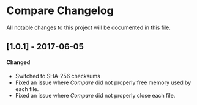 # Compare Changelog
All notable changes to this project will be documented in this file.

## [1.0.1] - 2017-06-05
#### Changed
- Switched to SHA-256 checksums
- Fixed an issue where _Compare_ did not properly free memory used by each file.
- Fixed an issue where _Compare_ did not properly close each file.
